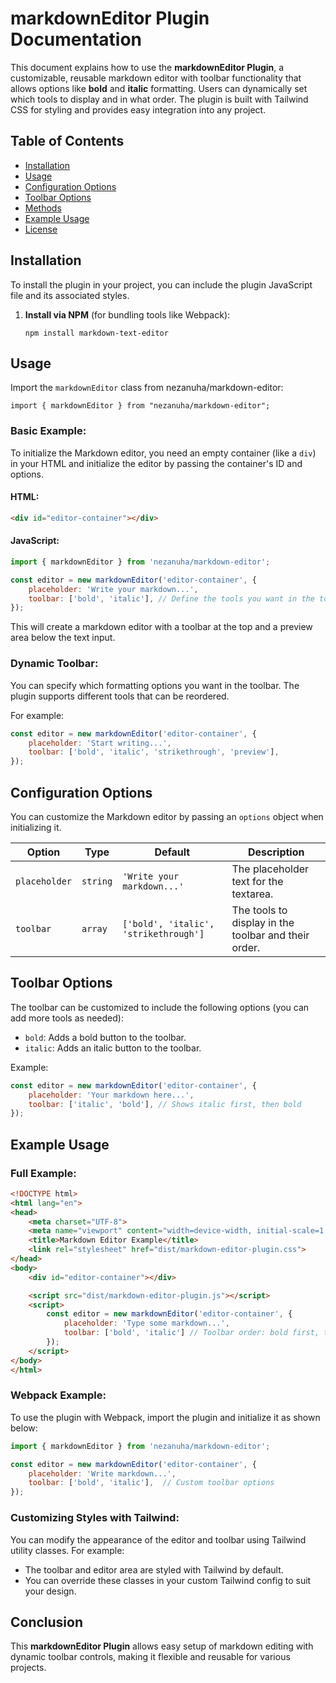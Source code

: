 # markdownEditor Plugin Documentation

This document explains how to use the **markdownEditor Plugin**, a customizable, reusable markdown editor with toolbar functionality that allows options like **bold** and **italic** formatting. Users can dynamically set which tools to display and in what order. The plugin is built with Tailwind CSS for styling and provides easy integration into any project.

## Table of Contents
- [Installation](#installation)
- [Usage](#usage)
- [Configuration Options](#configuration-options)
- [Toolbar Options](#toolbar-options)
- [Methods](#methods)
- [Example Usage](#example-usage)
- [License](#license)

## Installation

To install the plugin in your project, you can include the plugin JavaScript file and its associated styles.

1. **Install via NPM** (for bundling tools like Webpack):
   ```
   npm install markdown-text-editor
   ```

## Usage


Import the `markdownEditor` class from nezanuha/markdown-editor:


```
import { markdownEditor } from "nezanuha/markdown-editor";
```

### Basic Example:

To initialize the Markdown editor, you need an empty container (like a `div`) in your HTML and initialize the editor by passing the container's ID and options.

#### HTML:
```html
<div id="editor-container"></div>
```

#### JavaScript:
```javascript
import { markdownEditor } from 'nezanuha/markdown-editor';

const editor = new markdownEditor('editor-container', {
    placeholder: 'Write your markdown...',
    toolbar: ['bold', 'italic'], // Define the tools you want in the toolbar
});
```

This will create a markdown editor with a toolbar at the top and a preview area below the text input.

### Dynamic Toolbar:

You can specify which formatting options you want in the toolbar. The plugin supports different tools that can be reordered.

For example:
```javascript
const editor = new markdownEditor('editor-container', {
    placeholder: 'Start writing...',
    toolbar: ['bold', 'italic', 'strikethrough', 'preview'],
});
```

## Configuration Options

You can customize the Markdown editor by passing an `options` object when initializing it.

| Option      | Type     | Default                    | Description                                         |
|-------------|----------|----------------------------|-----------------------------------------------------|
| `placeholder` | `string` | `'Write your markdown...'` | The placeholder text for the textarea.               |
| `toolbar`   | `array`  | `['bold', 'italic', 'strikethrough']`        | The tools to display in the toolbar and their order. |

## Toolbar Options

The toolbar can be customized to include the following options (you can add more tools as needed):

- `bold`: Adds a bold button to the toolbar.
- `italic`: Adds an italic button to the toolbar.

Example:

```javascript
const editor = new markdownEditor('editor-container', {
    placeholder: 'Your markdown here...',
    toolbar: ['italic', 'bold'], // Shows italic first, then bold
});
```

## Example Usage

### Full Example:

```html
<!DOCTYPE html>
<html lang="en">
<head>
    <meta charset="UTF-8">
    <meta name="viewport" content="width=device-width, initial-scale=1.0">
    <title>Markdown Editor Example</title>
    <link rel="stylesheet" href="dist/markdown-editor-plugin.css">
</head>
<body>
    <div id="editor-container"></div>

    <script src="dist/markdown-editor-plugin.js"></script>
    <script>
        const editor = new markdownEditor('editor-container', {
            placeholder: 'Type some markdown...',
            toolbar: ['bold', 'italic'] // Toolbar order: bold first, then italic
        });
    </script>
</body>
</html>
```

### Webpack Example:

To use the plugin with Webpack, import the plugin and initialize it as shown below:

```javascript
import { markdownEditor } from 'nezanuha/markdown-editor';

const editor = new markdownEditor('editor-container', {
    placeholder: 'Write markdown...',
    toolbar: ['bold', 'italic'],  // Custom toolbar options
});
```

### Customizing Styles with Tailwind:

You can modify the appearance of the editor and toolbar using Tailwind utility classes. For example:

- The toolbar and editor area are styled with Tailwind by default.
- You can override these classes in your custom Tailwind config to suit your design.

## Conclusion

This **markdownEditor Plugin** allows easy setup of markdown editing with dynamic toolbar controls, making it flexible and reusable for various projects.